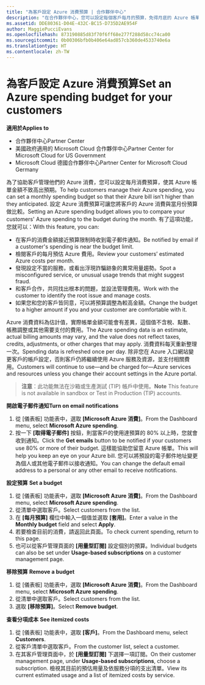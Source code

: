 ```yaml
---
title: "為客戶設定 Azure 消費預算 | 合作夥伴中心"
description: "在合作夥伴中心，您可以設定每個客戶每月的預算，免得月底的 Azure 帳單金額讓他們很吃驚。"
ms.assetid: DDE80361-D04E-432C-BC15-D735D2AE954F
author: MaggiePucciEvans
ms.openlocfilehash: 873190885d83f70f6ff68e277f288d58cc74ca00
ms.sourcegitcommit: 0b00306bfb0b406e64ad857cb360de4533740e6a
ms.translationtype: HT
ms.contentlocale: zh-TW
---
```

# <a name="set-an-azure-spending-budget-for-your-customers"></a><span data-ttu-id="8489c-103">為客戶設定 Azure 消費預算</span><span class="sxs-lookup"><span data-stu-id="8489c-103">Set an Azure spending budget for your customers</span></span>

**<span data-ttu-id="8489c-104">適用於</span><span class="sxs-lookup"><span data-stu-id="8489c-104">Applies to</span></span>**

-  <span data-ttu-id="8489c-105">合作夥伴中心</span><span class="sxs-lookup"><span data-stu-id="8489c-105">Partner Center</span></span>
-  <span data-ttu-id="8489c-106">美國政府適用的 Microsoft Cloud 合作夥伴中心</span><span class="sxs-lookup"><span data-stu-id="8489c-106">Partner Center for Microsoft Cloud for US Government</span></span>
-  <span data-ttu-id="8489c-107">Microsoft Cloud 德國合作夥伴中心</span><span class="sxs-lookup"><span data-stu-id="8489c-107">Partner Center for Microsoft Cloud Germany</span></span>

<span data-ttu-id="8489c-108">為了協助客戶管理他們的 Azure 消費，您可以設定每月消費預算，使其 Azure 帳單金額不致高出預期。</span><span class="sxs-lookup"><span data-stu-id="8489c-108">To help customers manage their Azure spending, you can set a monthly spending budget so that their Azure bill isn’t higher than they anticipated.</span></span> <span data-ttu-id="8489c-109">設定 Azure 消費預算可讓您將客戶的 Azure 消費與當月份預算做比較。</span><span class="sxs-lookup"><span data-stu-id="8489c-109">Setting an Azure spending budget allows you to compare your customers' Azure spending to the budget during the month.</span></span> <span data-ttu-id="8489c-110">有了這項功能，您就可以：</span><span class="sxs-lookup"><span data-stu-id="8489c-110">With this feature, you can:</span></span> 

-   <span data-ttu-id="8489c-111">在客戶的消費金額接近預算限制時收到電子郵件通知。</span><span class="sxs-lookup"><span data-stu-id="8489c-111">Be notified by email if a customer's spending is near the budget limit.</span></span>
-   <span data-ttu-id="8489c-112">檢閱客戶的每月預估 Azure 費用。</span><span class="sxs-lookup"><span data-stu-id="8489c-112">Review your customers’ estimated Azure costs per month.</span></span>
-   <span data-ttu-id="8489c-113">發現設定不當的服務，或看出浮現詐騙跡象的異常用量趨勢。</span><span class="sxs-lookup"><span data-stu-id="8489c-113">Spot a misconfigured service, or unusual usage trends that might suggest fraud.</span></span>
-   <span data-ttu-id="8489c-114">和客戶合作，共同找出根本的問題，並設法管理費用。</span><span class="sxs-lookup"><span data-stu-id="8489c-114">Work with the customer to identify the root issue and manage costs.</span></span>
-   <span data-ttu-id="8489c-115">如果您和您的客戶皆同意，可以將預算調整為較高金額。</span><span class="sxs-lookup"><span data-stu-id="8489c-115">Change the budget to a higher amount if you and your customer are comfortable with it.</span></span>

<span data-ttu-id="8489c-116">Azure 消費資料為估計值，實際帳單金額可能會有差異，這個值不含稅、點數、帳務調整或其他需要支付的費用。</span><span class="sxs-lookup"><span data-stu-id="8489c-116">The Azure spending data is an estimate, actual billing amounts may vary, and the value does not reflect taxes, credits, adjustments, or other charges that may apply.</span></span> <span data-ttu-id="8489c-117">消費資料每天重新整理一次。</span><span class="sxs-lookup"><span data-stu-id="8489c-117">Spending data is refreshed once per day.</span></span> <span data-ttu-id="8489c-118">除非您在 Azure 入口網站變更客戶的帳戶設定，否則客戶仍將繼續使用 Azure 服務及資源，並支付相關費用。</span><span class="sxs-lookup"><span data-stu-id="8489c-118">Customers will continue to use—and be charged for—Azure services and resources unless you change their account settings in the Azure portal.</span></span> 

><span data-ttu-id="8489c-119">**注意**：此功能無法在沙箱或生產測試 (TIP) 帳戶中使用。</span><span class="sxs-lookup"><span data-stu-id="8489c-119">**Note**   This feature is not available in sandbox or Test in Production (TIP) accounts.</span></span>

**<span data-ttu-id="8489c-120">開啟電子郵件通知</span><span class="sxs-lookup"><span data-stu-id="8489c-120">Turn on email notifications</span></span>**

1.  <span data-ttu-id="8489c-121">從 \[儀表板\] 功能表中，選取 **\[Microsoft Azure 消費\]**。</span><span class="sxs-lookup"><span data-stu-id="8489c-121">From the Dashboard menu, select **Microsoft Azure spending**.</span></span>
2.  <span data-ttu-id="8489c-122">按一下 **\[取得電子郵件\]** 按鈕，則當客戶的使用達預算的 80% 以上時，您就會收到通知。</span><span class="sxs-lookup"><span data-stu-id="8489c-122">Click the **Get emails** button to be notified if your customers use 80% or more of their budget.</span></span> <span data-ttu-id="8489c-123">這樣能協助您留意 Azure 帳單。</span><span class="sxs-lookup"><span data-stu-id="8489c-123">This will help you keep an eye on your Azure bill.</span></span> <span data-ttu-id="8489c-124">您可以將預設的電子郵件地址變更為個人或其他電子郵件以接收通知。</span><span class="sxs-lookup"><span data-stu-id="8489c-124">You can change the default email address to a personal or any other email to receive notifications.</span></span>

<span data-ttu-id="8489c-125"><a href="" id="setabudget"></a>
**設定預算**</span><span class="sxs-lookup"><span data-stu-id="8489c-125"><a href="" id="setabudget"></a>
**Set a budget**</span></span>

1.  <span data-ttu-id="8489c-126">從 \[儀表板\] 功能表中，選取 **\[Microsoft Azure 消費\]**。</span><span class="sxs-lookup"><span data-stu-id="8489c-126">From the Dashboard menu, select **Microsoft Azure spending**.</span></span>
2.  <span data-ttu-id="8489c-127">從清單中選取客戶。</span><span class="sxs-lookup"><span data-stu-id="8489c-127">Select customers from the list.</span></span>
3.  <span data-ttu-id="8489c-128">在 **\[每月預算\]** 欄位中輸入一個值並選取 **\[套用\]**。</span><span class="sxs-lookup"><span data-stu-id="8489c-128">Enter a value in the **Monthly budget** field and select **Apply**.</span></span>
4.  <span data-ttu-id="8489c-129">若要檢查目前的消費，請返回此頁面。</span><span class="sxs-lookup"><span data-stu-id="8489c-129">To check current spending, return to this page.</span></span>
5.  <span data-ttu-id="8489c-130">也可以從客戶管理頁面的 **\[用量型訂閱\]** 設定個別的預算。</span><span class="sxs-lookup"><span data-stu-id="8489c-130">Individual budgets can also be set under **Usage-based subscriptions** on a customer management page.</span></span>

<span data-ttu-id="8489c-131"><a href="" id="removeabudget"></a>
**移除預算**</span><span class="sxs-lookup"><span data-stu-id="8489c-131"><a href="" id="removeabudget"></a>
**Remove a budget**</span></span>

1.  <span data-ttu-id="8489c-132">從 \[儀表板\] 功能表中，選取 **\[Microsoft Azure 消費\]**。</span><span class="sxs-lookup"><span data-stu-id="8489c-132">From the Dashboard menu, select **Microsoft Azure spending**.</span></span>
2.  <span data-ttu-id="8489c-133">從清單中選取客戶。</span><span class="sxs-lookup"><span data-stu-id="8489c-133">Select customers from the list.</span></span>
3.  <span data-ttu-id="8489c-134">選取 **\[移除預算\]**。</span><span class="sxs-lookup"><span data-stu-id="8489c-134">Select **Remove budget**.</span></span>

<span data-ttu-id="8489c-135"><a href="" id="seeitemizedcosts"></a>
**查看分項成本**</span><span class="sxs-lookup"><span data-stu-id="8489c-135"><a href="" id="seeitemizedcosts"></a>
**See itemized costs**</span></span>

1.  <span data-ttu-id="8489c-136">從 \[儀表板\] 功能表中，選取 **\[客戶\]**。</span><span class="sxs-lookup"><span data-stu-id="8489c-136">From the Dashboard menu, select **Customers**.</span></span>
2.  <span data-ttu-id="8489c-137">從客戶清單中選取客戶。</span><span class="sxs-lookup"><span data-stu-id="8489c-137">From the customer list, select a customer.</span></span>
3.  <span data-ttu-id="8489c-138">在其客戶管理頁面中，於 **\[用量型訂閱\]** 下選擇一項訂閱。</span><span class="sxs-lookup"><span data-stu-id="8489c-138">On their customer management page, under **Usage-based subscriptions**, choose a subscription.</span></span> <span data-ttu-id="8489c-139">檢視其目前的預估用量及依服務分項的支出清單。</span><span class="sxs-lookup"><span data-stu-id="8489c-139">View its current estimated usage and a list of itemized costs by service.</span></span>


 

 



